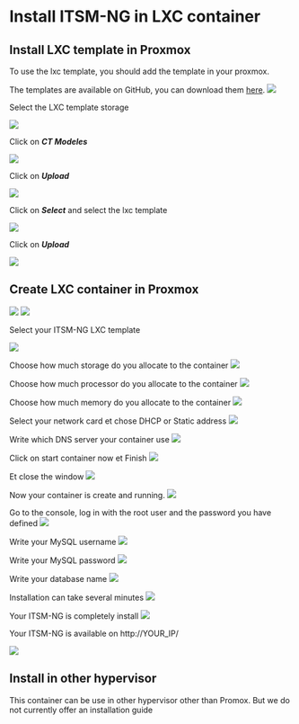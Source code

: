 # Install ITSM-NG in LXC container

## Install LXC template in Proxmox

To use the lxc template, you should add the template in your proxmox.


The templates are available on GitHub, you can download them [here](https://github.com/itsmng/itsm-lxc/releases).
![](img/lxc/step1.png)

Select the LXC template storage

![](img/lxc/step2.png)

Click on ***CT Modeles***

![](img/lxc/step3.png)

Click on ***Upload***

![](img/lxc/step4.png)

Click on ***Select*** and select the lxc template

![](img/lxc/step5.png)

Click on ***Upload***

![](img/lxc/step6.png)

## Create LXC container in Proxmox

![](img/lxc/step7.png)
![](img/lxc/step8.png)


Select your ITSM-NG LXC template 

![](img/lxc/step9.png)


Choose how much storage do you allocate to the container
![](img/lxc/step10.png)

Choose how much processor do you allocate to the container
![](img/lxc/step11.png)

Choose how much memory do you allocate to the container
![](img/lxc/step12.png)

Select your network card et chose DHCP or Static address
![](img/lxc/step13.png)

Write which DNS server your container use
![](img/lxc/step14.png)

Click on start container now et Finish
![](img/lxc/step15.png)

Et close the window
![](img/lxc/step16.png)

Now your container is create and running.
![](img/lxc/step17.png)

Go to the console, log in with the root user and the password you have defined
![](img/lxc/step18.png)

Write your MySQL username
![](img/lxc/step19.png)

Write your MySQL password
![](img/lxc/step20.png)

Write your database name
![](img/lxc/step21.png)

Installation can take several minutes
![](img/lxc/step22.png)

Your ITSM-NG is completely install
![](img/lxc/step23.png)

Your ITSM-NG is available on http://YOUR_IP/

![](img/lxc/step24.png)

## Install in other hypervisor
This container can be use in other hypervisor other than Promox. But we do not currently offer an installation guide